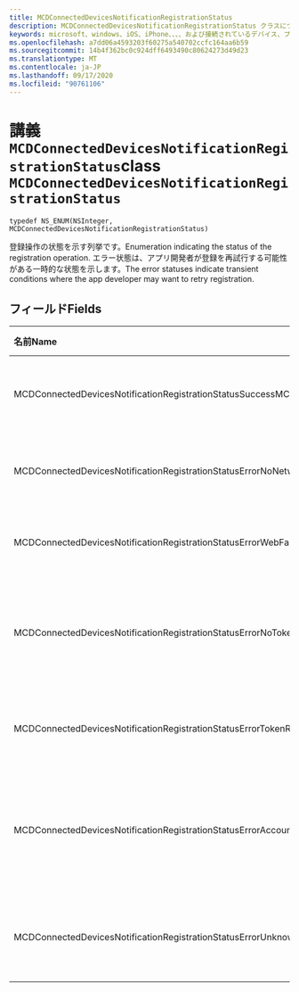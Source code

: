 ```yaml
---
title: MCDConnectedDevicesNotificationRegistrationStatus
description: MCDConnectedDevicesNotificationRegistrationStatus クラスについて説明します。 これらの値は、クラウド登録の状態を伝えるために使用されます。
keywords: microsoft、windows、iOS、iPhone、、、、および接続されているデバイス、プロジェクトローマ
ms.openlocfilehash: a7dd06a4593203f60275a540702ccfc164aa6b59
ms.sourcegitcommit: 14b4f362bc0c924dff6493490c80624273d49d23
ms.translationtype: MT
ms.contentlocale: ja-JP
ms.lasthandoff: 09/17/2020
ms.locfileid: "90761106"
---
```

# <a name="class-mcdconnecteddevicesnotificationregistrationstatus"></a><span data-ttu-id="3d7ac-105">講義 `MCDConnectedDevicesNotificationRegistrationStatus`</span><span class="sxs-lookup"><span data-stu-id="3d7ac-105">class `MCDConnectedDevicesNotificationRegistrationStatus`</span></span> 

```
typedef NS_ENUM(NSInteger, MCDConnectedDevicesNotificationRegistrationStatus)
```  
<span data-ttu-id="3d7ac-106">登録操作の状態を示す列挙です。</span><span class="sxs-lookup"><span data-stu-id="3d7ac-106">Enumeration indicating the status of the registration operation.</span></span>
<span data-ttu-id="3d7ac-107">エラー状態は、アプリ開発者が登録を再試行する可能性がある一時的な状態を示します。</span><span class="sxs-lookup"><span data-stu-id="3d7ac-107">The error statuses indicate transient conditions where the app developer may want to retry registration.</span></span>

## <a name="fields"></a><span data-ttu-id="3d7ac-108">フィールド</span><span class="sxs-lookup"><span data-stu-id="3d7ac-108">Fields</span></span>

| <span data-ttu-id="3d7ac-109">名前</span><span class="sxs-lookup"><span data-stu-id="3d7ac-109">Name</span></span>                              |   <span data-ttu-id="3d7ac-110">[値]</span><span class="sxs-lookup"><span data-stu-id="3d7ac-110">Value</span></span>     | <span data-ttu-id="3d7ac-111">説明</span><span class="sxs-lookup"><span data-stu-id="3d7ac-111">Description</span></span> |
|:----------------------------------|:------|:-------------------------------|
| <span data-ttu-id="3d7ac-112">MCDConnectedDevicesNotificationRegistrationStatusSuccess</span><span class="sxs-lookup"><span data-stu-id="3d7ac-112">MCDConnectedDevicesNotificationRegistrationStatusSuccess</span></span> | <span data-ttu-id="3d7ac-113">0</span><span class="sxs-lookup"><span data-stu-id="3d7ac-113">0</span></span> | <span data-ttu-id="3d7ac-114">操作は正常に完了しました。</span><span class="sxs-lookup"><span data-stu-id="3d7ac-114">Operation completed successfully.</span></span>
| <span data-ttu-id="3d7ac-115">MCDConnectedDevicesNotificationRegistrationStatusErrorNoNetwork</span><span class="sxs-lookup"><span data-stu-id="3d7ac-115">MCDConnectedDevicesNotificationRegistrationStatusErrorNoNetwork</span></span> | <span data-ttu-id="3d7ac-116">1</span><span class="sxs-lookup"><span data-stu-id="3d7ac-116">1</span></span> | <span data-ttu-id="3d7ac-117">ネットワークが使用できませんでした。</span><span class="sxs-lookup"><span data-stu-id="3d7ac-117">Network was unavailable.</span></span> |
| <span data-ttu-id="3d7ac-118">MCDConnectedDevicesNotificationRegistrationStatusErrorWebFailure</span><span class="sxs-lookup"><span data-stu-id="3d7ac-118">MCDConnectedDevicesNotificationRegistrationStatusErrorWebFailure</span></span> | <span data-ttu-id="3d7ac-119">2</span><span class="sxs-lookup"><span data-stu-id="3d7ac-119">2</span></span> | <span data-ttu-id="3d7ac-120">Web サービスが失敗しました。</span><span class="sxs-lookup"><span data-stu-id="3d7ac-120">A web service failed.</span></span> |
| <span data-ttu-id="3d7ac-121">MCDConnectedDevicesNotificationRegistrationStatusErrorNoTokenRequestSubscriber</span><span class="sxs-lookup"><span data-stu-id="3d7ac-121">MCDConnectedDevicesNotificationRegistrationStatusErrorNoTokenRequestSubscriber</span></span> | <span data-ttu-id="3d7ac-122">3</span><span class="sxs-lookup"><span data-stu-id="3d7ac-122">3</span></span> | <span data-ttu-id="3d7ac-123">トークン要求サブスクライバーが応答しませんでした。</span><span class="sxs-lookup"><span data-stu-id="3d7ac-123">No token request subscribers responded.</span></span> |
| <span data-ttu-id="3d7ac-124">MCDConnectedDevicesNotificationRegistrationStatusErrorTokenRequestFailed</span><span class="sxs-lookup"><span data-stu-id="3d7ac-124">MCDConnectedDevicesNotificationRegistrationStatusErrorTokenRequestFailed</span></span> | <span data-ttu-id="3d7ac-125">4</span><span class="sxs-lookup"><span data-stu-id="3d7ac-125">4</span></span> | <span data-ttu-id="3d7ac-126">トークン要求が失敗しました。</span><span class="sxs-lookup"><span data-stu-id="3d7ac-126">The token request failed.</span></span> |
| <span data-ttu-id="3d7ac-127">MCDConnectedDevicesNotificationRegistrationStatusErrorAccountNotFound</span><span class="sxs-lookup"><span data-stu-id="3d7ac-127">MCDConnectedDevicesNotificationRegistrationStatusErrorAccountNotFound</span></span> | <span data-ttu-id="3d7ac-128">5</span><span class="sxs-lookup"><span data-stu-id="3d7ac-128">5</span></span> | <span data-ttu-id="3d7ac-129">情報を登録するためのアカウントが見つかりませんでした。</span><span class="sxs-lookup"><span data-stu-id="3d7ac-129">Account to register information for was not found.</span></span> |
| <span data-ttu-id="3d7ac-130">MCDConnectedDevicesNotificationRegistrationStatusErrorUnknown</span><span class="sxs-lookup"><span data-stu-id="3d7ac-130">MCDConnectedDevicesNotificationRegistrationStatusErrorUnknown</span></span> | <span data-ttu-id="3d7ac-131">6</span><span class="sxs-lookup"><span data-stu-id="3d7ac-131">6</span></span> | <span data-ttu-id="3d7ac-132">操作で不明なエラーが発生しました。</span><span class="sxs-lookup"><span data-stu-id="3d7ac-132">Operation encountered an unknown error.</span></span> |